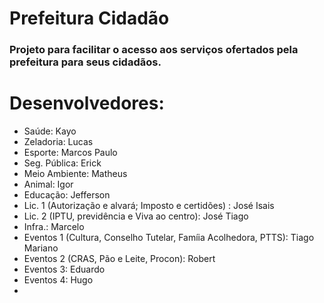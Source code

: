 # Prefeitura Cidadão
### Projeto para facilitar o acesso aos serviços ofertados pela prefeitura para seus cidadãos.

# Desenvolvedores:

* Saúde: Kayo 
* Zeladoria: Lucas
* Esporte: Marcos Paulo
* Seg. Pública: Erick
* Meio Ambiente: Matheus
* Animal: Igor
* Educação: Jefferson
* Lic. 1 (Autorização e alvará; Imposto e certidões) : José Isais
* Lic. 2 (IPTU, previdência e Viva ao centro): José Tiago
* Infra.: Marcelo
* Eventos 1 (Cultura, Conselho Tutelar, Famíia Acolhedora, PTTS): Tiago Mariano
* Eventos 2 (CRAS, Pão e Leite, Procon): Robert 
* Eventos 3: Eduardo
* Eventos 4: Hugo
* 
